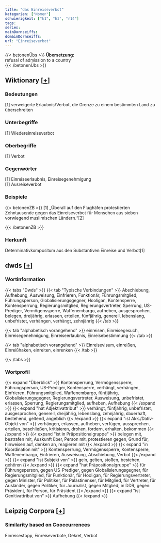 ```yaml
---
title: "das Einreiseverbot"
kategorien: ["Nomen"]
schwierigkeit: ["k1", "h3", "r14"]
tags:
series:
mainDornseiffs:
domainDornseiffs:
url: "Einreiseverbot"
---
```


{{< betonenÜbs >}}
**Übersetzung:**  
refusal of admission to a country  
{{< /betonenÜbs >}}

## Wiktionary [[+](https://de.wiktionary.org/wiki/Einreiseverbot)]

### Bedeutungen
[1] verweigerte Erlaubnis/Verbot, die Grenze zu einem bestimmten Land zu überschreiten  

### Unterbegriffe
[1] Wiedereinreiseverbot  

### Oberbegriffe
[1] Verbot  

### Gegenwörter
[1] Einreiseerlaubnis, Einreisegenehmigung  
[1] Ausreiseverbot  

### Beispiele
{{< betonenZB >}}
[1] „Überall auf den Flughäfen protestierten Zehntausende gegen das Einreiseverbot für Menschen aus sieben vorwiegend muslimischen Ländern.“[2]  

{{< /betonenZB >}}
### Herkunft
Determinativkompositum aus den Substantiven Einreise und Verbot[1]  



## dwds [[+](https://www.dwds.de/wb/Einreiseverbot)]

### Wortinformation
{{< tabs "Dwds" >}}
{{< tab "Typische Verbindungen" >}}
Abschiebung, Aufhebung, Ausweisung, Einfrieren, Funktionär, Führungsmitglied, Führungsperson, Globalisierungsgegner, Hooligan, Kontensperre, Kontensperrung, Regierungsmitglied, Regierungsvertreter, Sperrung, US-Prediger, Vermögenssperre, Waffenembargo, aufheben, ausgesprochen, belegen, dreijährig, erlassen, erteilen, fünfjährig, generell, lebenslang, unbefristet, verhängen, verhängt, zehnjährig
{{< /tab >}}

{{< tab "alphabetisch vorangehend" >}}
einreisen, Einreisegesuch, Einreisegenehmigung, Einreiseerlaubnis, Einreisebestimmung
{{< /tab >}}

{{< tab "alphabetisch vorangehend" >}}
Einreisevisum, einreißen, Einreißhaken, einreiten, einrenken
{{< /tab >}}

{{< /tabs >}}

### Wortprofil
{{< expand "Überblick" >}} Kontensperrung, Vermögenssperre, Führungsperson, US-Prediger, Kontensperre, verhängt, verhängen, Einfrieren, Führungsmitglied, Waffenembargo, fünfjährig, Globalisierungsgegner, Regierungsvertreter, Ausweisung, unbefristet, erlassen, Sperrung, Regierungsmitglied, aufheben, Aufhebung {{< /expand >}}
{{< expand "hat Adjektivattribut" >}} verhängt, fünfjährig, unbefristet, ausgesprochen, generell, dreijährig, lebenslang, zehnjährig, dauerhaft, bestehend, geltend, angeblich {{< /expand >}}
{{< expand "ist Akk./Dativ-Objekt von" >}} verhängen, erlassen, aufheben, verfügen, aussprechen, erteilen, beschließen, kritisieren, drohen, fordern, erhalten, bekommen {{< /expand >}}
{{< expand "ist in Präpositionalgruppe" >}} belegen mit, bestrafen mit, Auskunft über, Person mit, protestieren gegen, Grund für, hinweisen auf, denken an, reagieren mit {{< /expand >}}
{{< expand "in Koordination mit" >}} Kontensperrung, Vermögenssperre, Kontensperre, Waffenembargo, Einfrieren, Ausweisung, Abschiebung, Verbot {{< /expand >}}
{{< expand "ist Subjekt von" >}} geln, gelten, stoßen, bestehen, gehören {{< /expand >}}
{{< expand "hat Präpositionalgruppe" >}} für Führungsperson, gegen US-Prediger, gegen Globalisierungsgegner, für Regierungsmitglied, für Funktionär, für Hooligan, für Regierungsvertreter, gegen Minister, für Politiker, für Palästinenser, für Mitglied, für Vertreter, für Ausländer, gegen Politiker, für Journalist, gegen Mitglied, in DDR, gegen Präsident, für Person, für Präsident {{< /expand >}}
{{< expand "ist Genitivattribut von" >}} Aufhebung {{< /expand >}}

## Leipzig Corpora [[+](https://corpora.uni-leipzig.de/en/res?word=Einreiseverbot&corpusId=deu_newscrawl-public_2018)]


### Similarity based on Cooccurrences
Einreisestopp, Einreiseverbote, Dekret, Verbot

